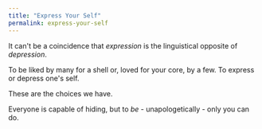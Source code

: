 ```yaml
---
title: "Express Your Self"
permalink: express-your-self
---
```


It can't be a coincidence that *expression* is the linguistical opposite of *depression*.

To be liked by many for a shell or, loved for your core, by a few.
To express or depress one's self.

These are the choices we have.

Everyone is capable of hiding, but to *be* - unapologetically - only you can do.
